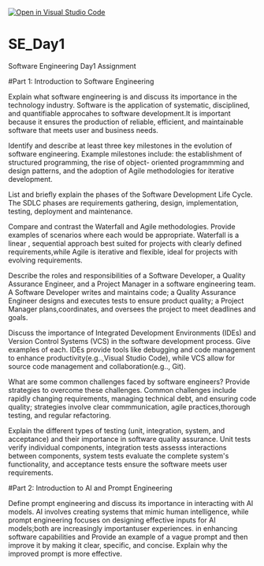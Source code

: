 [![Open in Visual Studio Code](https://classroom.github.com/assets/open-in-vscode-2e0aaae1b6195c2367325f4f02e2d04e9abb55f0b24a779b69b11b9e10269abc.svg)](https://classroom.github.com/online_ide?assignment_repo_id=18376184&assignment_repo_type=AssignmentRepo)
# SE_Day1
Software Engineering Day1 Assignment

#Part 1: Introduction to Software Engineering

Explain what software engineering is and discuss its importance in the technology industry.
Software is the application of systematic, disciplined, and quantifiable approcahes to software
development.It is important because it ensures the production of reliable, efficient, and
maintainable software that meets user and business needs.

Identify and describe at least three key milestones in the evolution of software engineering.
Example milestones include: the establishment of structured programming, the rise of object-
oriented programmming and design patterns, and the adoption of Agile methodologies for
iterative development.

List and briefly explain the phases of the Software Development Life Cycle.
The SDLC phases are requirements gathering, design, implementation, testing, deployment and maintenance.

Compare and contrast the Waterfall and Agile methodologies. Provide examples of scenarios where each would be appropriate.
Waterfall is a linear , sequential approach best suited for projects with clearly defined requirements,while Agile is 
iterative and flexible, ideal for projects with evolving requirements.

Describe the roles and responsibilities of a Software Developer, a Quality Assurance Engineer, and a Project Manager in a software engineering team.
A Software Developer writes and maintains code; a Quality Assurance Engineer designs and executes tests to ensure product quality; a Project Manager
plans,coordinates, and oversees the project to meet deadlines and goals.

Discuss the importance of Integrated Development Environments (IDEs) and Version Control Systems (VCS) in the software development process. Give examples of each.
IDEs provide tools like debugging and code management to enhance productivity(e.g..,Visual Studio Code), while VCS 
allow for source code management and collaboration(e.g.., Git).

What are some common challenges faced by software engineers? Provide strategies to overcome these challenges.
Common challenges include rapidly changing requirements, managing technical debt, and ensuring code quality;
strategies involve clear commmunication, agile practices,thorough testing, and regular refactoring.

Explain the different types of testing (unit, integration, system, and acceptance) and their importance in software quality assurance.
Unit tests verify individual components, integration tests assesss interactions between components, system tests evaluate the complete
system's functionality, and acceptance tests ensure the software meets user requirements.

#Part 2: Introduction to AI and Prompt Engineering


Define prompt engineering and discuss its importance in interacting with AI models.
AI involves creating systems that mimic human intelligence, while prompt engineering
focuses on designing effective inputs for AI models;both are increasingly importantuser experiences.
in enhancing software capabilities and 
Provide an example of a vague prompt and then improve it by making it clear, specific, and concise. Explain why the improved prompt is more effective.

